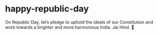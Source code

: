 # happy-republic-day
On Republic Day, let’s pledge to uphold the ideals of our Constitution and work towards a brighter and more harmonious India. Jai Hind. 🤲
